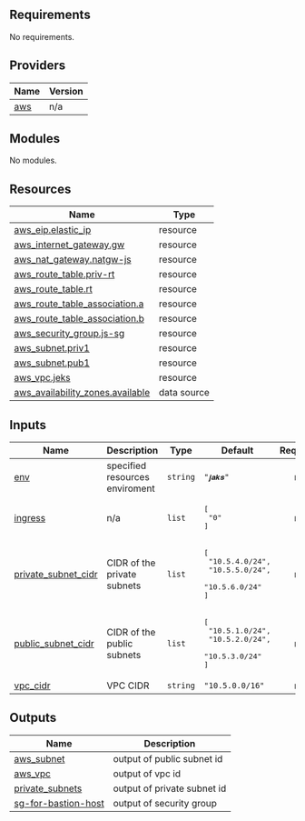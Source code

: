 ## Requirements

No requirements.

## Providers

| Name | Version |
|------|---------|
| <a name="provider_aws"></a> [aws](#provider\_aws) | n/a |

## Modules

No modules.

## Resources

| Name | Type |
|------|------|
| [aws_eip.elastic_ip](https://registry.terraform.io/providers/hashicorp/aws/latest/docs/resources/eip) | resource |
| [aws_internet_gateway.gw](https://registry.terraform.io/providers/hashicorp/aws/latest/docs/resources/internet_gateway) | resource |
| [aws_nat_gateway.natgw-js](https://registry.terraform.io/providers/hashicorp/aws/latest/docs/resources/nat_gateway) | resource |
| [aws_route_table.priv-rt](https://registry.terraform.io/providers/hashicorp/aws/latest/docs/resources/route_table) | resource |
| [aws_route_table.rt](https://registry.terraform.io/providers/hashicorp/aws/latest/docs/resources/route_table) | resource |
| [aws_route_table_association.a](https://registry.terraform.io/providers/hashicorp/aws/latest/docs/resources/route_table_association) | resource |
| [aws_route_table_association.b](https://registry.terraform.io/providers/hashicorp/aws/latest/docs/resources/route_table_association) | resource |
| [aws_security_group.js-sg](https://registry.terraform.io/providers/hashicorp/aws/latest/docs/resources/security_group) | resource |
| [aws_subnet.priv1](https://registry.terraform.io/providers/hashicorp/aws/latest/docs/resources/subnet) | resource |
| [aws_subnet.pub1](https://registry.terraform.io/providers/hashicorp/aws/latest/docs/resources/subnet) | resource |
| [aws_vpc.jeks](https://registry.terraform.io/providers/hashicorp/aws/latest/docs/resources/vpc) | resource |
| [aws_availability_zones.available](https://registry.terraform.io/providers/hashicorp/aws/latest/docs/data-sources/availability_zones) | data source |

## Inputs

| Name | Description | Type | Default | Required |
|------|-------------|------|---------|:--------:|
| <a name="input_env"></a> [env](#input\_env) | specified resources enviroment | `string` | `"𝒋𝒂𝒌𝒔"` | no |
| <a name="input_ingress"></a> [ingress](#input\_ingress) | n/a | `list` | <pre>[<br>  "0"<br>]</pre> | no |
| <a name="input_private_subnet_cidr"></a> [private\_subnet\_cidr](#input\_private\_subnet\_cidr) | CIDR of the private subnets | `list` | <pre>[<br>  "10.5.4.0/24",<br>  "10.5.5.0/24",<br>  "10.5.6.0/24"<br>]</pre> | no |
| <a name="input_public_subnet_cidr"></a> [public\_subnet\_cidr](#input\_public\_subnet\_cidr) | CIDR of the public subnets | `list` | <pre>[<br>  "10.5.1.0/24",<br>  "10.5.2.0/24",<br>  "10.5.3.0/24"<br>]</pre> | no |
| <a name="input_vpc_cidr"></a> [vpc\_cidr](#input\_vpc\_cidr) | VPC CIDR | `string` | `"10.5.0.0/16"` | no |

## Outputs

| Name | Description |
|------|-------------|
| <a name="output_aws_subnet"></a> [aws\_subnet](#output\_aws\_subnet) | output of public subnet id |
| <a name="output_aws_vpc"></a> [aws\_vpc](#output\_aws\_vpc) | output of vpc id |
| <a name="output_private_subnets"></a> [private\_subnets](#output\_private\_subnets) | output of private subnet id |
| <a name="output_sg-for-bastion-host"></a> [sg-for-bastion-host](#output\_sg-for-bastion-host) | output of security group |
